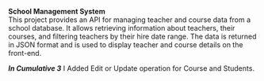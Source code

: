 **School Management System**  
This project provides an API for managing teacher and course data from a school database. It allows retrieving information about teachers, their courses, and filtering teachers by their hire date range. The data is returned in JSON format and is used to display teacher and course details on the front-end.

***In Cumulative 3***
I Added Edit or Update operation for Course and Students.

